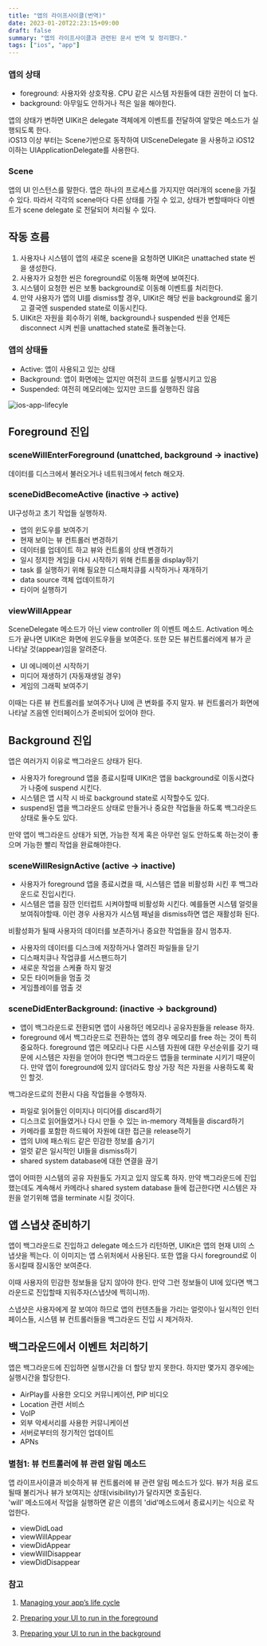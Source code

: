 ```yaml
---
title: "앱의 라이프사이클(번역)"
date: 2023-01-20T22:23:15+09:00
draft: false
summary: "앱의 라이프사이클과 관련된 문서 번역 및 정리했다."
tags: ["ios", "app"]
---
```



### 앱의 상태
* foreground: 사용자와 상호작용. CPU 같은 시스템 자원들에 대한 권한이 더 높다.
* background: 아무일도 안하거나 적은 일을 해야한다.


앱의 상태가 변하면 UIKit은 delegate 객체에게 이벤트를 전달하여 알맞은 메소드가 실행되도록 한다.  
iOS13 이상 부터는 Scene기반으로 동작하여 UISceneDelegate 을 사용하고 iOS12 이하는 UIApplicationDelegate를 사용한다.  


### Scene 
앱의 UI 인스턴스를 말한다. 앱은 하나의 프로세스를 가지지만 여러개의 scene을 가질 수 있다. 따라서 각각의 scene마다 다른 상태를 가질 수 있고, 상태가 변할때마다 이벤트가 scene delegate 로 전달되어 처리될 수 있다.



## 작동 흐름
1. 사용자나 시스템이 앱의 새로운 scene을 요청하면 UIKit은 unattached state 씬을 생성한다. 
2. 사용자가 요청한 씬은 foreground로 이동해 화면에 보여진다.
3. 시스템이 요청한 씬은 보통 background로 이동해 이벤트를 처리한다.
4. 만약 사용자가 앱의 UI를 dismiss할 경우, UIKit은 해당 씬을 background로 옮기고 결국엔 suspended state로 이동시킨다.
5. UIKit은 자원을 회수하기 위해, background나 suspended 씬을 언제든 disconnect 시켜 씬을 unattached state로 돌려놓는다.



### 앱의 상태들
* Active: 앱이 사용되고 있는 상태
* Background: 앱이 화면에는 없지만 여전히 코드를 실행시키고 있음
* Suspended: 여전히 메모리에는 있지만 코드를 실행하진 않음 



![ios-app-lifecyle](/image/ios-app-lifecyle.png )

## Foreground 진입


### sceneWillEnterForeground (unattched, background -> inactive)
데이터를 디스크에서 불러오거나 네트워크에서 fetch 해오자.


### sceneDidBecomeActive (inactive -> active)
UI구성하고 초기 작업들 실행하자.
* 앱의 윈도우를 보여주기
* 현재 보이는 뷰 컨트롤러 변경하기
* 데이터를 업데이트 하고 뷰와 컨트롤의 상태 변경하기
* 일시 정지한 게임을 다시 시작하기 위해 컨트롤을 display하기
* task 를 실행하기 위해 필요한 디스패치큐를 시작하거나 재개하기
* data source 객체 업데이트하기
* 타이머 실행하기


  
### viewWillAppear 
SceneDelegate 메소드가 아닌 view controller 의 이벤트 메소드.
Activation 메소드가 끝나면 UIKit은 화면에 윈도우들을 보여준다. 또한 모든 뷰컨트롤러에게 뷰가 곧 나타날 것(appear)임을 알려준다.
* UI 에니메이션 시작하기
* 미디어 재생하기 (자동재생일 경우)
* 게임의 그래픽 보여주기 

이때는 다른 뷰 컨트롤러를 보여주거나 UI에 큰 변화를 주지 말자. 뷰 컨트롤러가 화면에 나타날 즈음엔 인터페이스가 준비되어 있어야 한다.



## Background 진입
앱은 여러가지 이유로 백그라운드 상태가 된다.  
* 사용자가 foreground 앱을 종료시킬때 UIKit은 앱을 background로 이동시켰다가 나중에 suspend 시킨다.
* 시스템은 앱 시작 시 바로 background state로 시작할수도 있다.
* suspend된 앱을 백그라운드 상태로 만들거나 중요한 작업들을 하도록 백그라운드 상태로 둘수도 있다.

만약 앱이 백그라운드 상태가 되면, 가능한 적게 혹은 아무런 일도 안하도록 하는것이 좋으며 가능한 빨리 작업을 완료해야한다.



### sceneWillResignActive (active -> inactive)
* 사용자가 foreground 앱을 종료시켰을 때, 시스템은 앱을 비활성화 시킨 후 백그라운드로 진입시킨다.
* 시스템은 앱을 잠깐 인터럽트 시켜야할때 비활성화 시킨다. 예를들면 시스템 얼럿을 보여줘야할때. 이런 경우 사용자가 시스템 패널을 dismiss하면 앱은 재활성화 된다.


비활성화가 될때 사용자의 데이터를 보존하거나 중요한 작업들을 잠시 멈추자. 
* 사용자의 데이터를 디스크에 저장하거나 열려진 파일들을 닫기 
* 디스패치큐나 작업큐를 서스팬드하기
* 새로운 작업을 스케쥴 하지 말것
* 모든 타이머들을 멈출 것
* 게임플레이를 멈출 것



### sceneDidEnterBackground: (inactive -> background)

* 앱이 백그라운드로 전환되면 앱이 사용하던 메모리나 공유자원들을 release 하자.
* foreground 에서 백그라운드로 전환하는 앱의 경우 메모리를 free 하는 것이 특히 중요하다. foreground 앱은 메모리나 다른 시스템 자원에 대한 우선순위를 갖기 때문에 시스템은 자원을 얻어야 한다면 백그라운드 앱들을 terminate 시키기 때문이다. 만약 앱이 foreground에 있지 않더라도 항상 가장 적은 자원을 사용하도록 확인 할것.

백그라운드로의 전환시 다음 작업들을 수행하자.
* 파일로 읽어들인 이미지나 미디어를 discard하기
* 디스크로 읽어들였거나 다시 만들 수 있는 in-memory 객체들을 discard하기
* 카메라를 포함한 하드웨어 자원에 대한 접근을 release하기
* 앱의 UI에 패스워드 같은 민감한 정보를 숨기기
* 얼럿 같은 일시적인 UI들을 dismiss하기
* shared system database에 대한 연결을 끊기

앱이 어떠한 시스템의 공유 자원들도 가지고 있지 않도록 하자. 만약 백그라운드에 진입했는데도 계속해서 카메라나 shared system database 들에 접근한다면 시스템은 자원을 얻기위해 앱을 terminate 시킬 것이다.


## 앱 스냅샷 준비하기

앱이 백그라운드로 진입하고 delegate 메소드가 리턴하면, UIKit은 앱의 현재 UI의 스냅샷을 찍는다. 이 이미지는 앱 스위처에서 사용된다. 또한 앱을 다시 foreground로 이동시킬때 잠시동안 보여준다.  

이때 사용자의  민감한 정보들을 담지 않아야 한다. 만약 그런 정보들이 UI에 있다면 백그라운드로 진입할때 지워주자(스냅샷에 찍히니까).   

스냅샷은 사용자에게 잘 보여야 하므로 앱의 컨텐츠들을 가리는 얼럿이나 일시적인 인터페이스들, 시스템 뷰 컨트롤러들을 백그라운드 진입 시 제거하자.  



## 백그라운드에서 이벤트 처리하기

앱은 백그라운드에 진입하면 실행시간을 더 할당 받지 못한다. 하지만 몇가지 경우에는 실행시간을 할당한다.

* AirPlay를 사용한 오디오 커뮤니케이션, PIP 비디오
* Location 관련 서비스
* VoIP
* 외부 악세서리를 사용한 커뮤니케이션
* 서버로부터의 정기적인 업데이트
* APNs 



### 별첨1: 뷰 컨트롤러에 뷰 관련 알림 메소드
앱 라이프사이클과 비슷하게 뷰 컨트롤러에 뷰 관련 알림 메소드가 있다. 뷰가 처음 로드 될때 불리거나 뷰가 보여지는 상태(visibility)가 달라지면 호출된다.  
'will' 메소드에서 작업을 실행하면 같은 이름의 'did'메소드에서 종료시키는 식으로 작업한다.  
* viewDidLoad
* viewWillAppear
* viewDidAppear
* viewWillDisappear
* viewDidDisappear


### 참고

1. [Managing your app’s life cycle](https://developer.apple.com/documentation/uikit/app_and_environment/managing_your_app_s_life_cycle)


2. [Preparing your UI to run in the foreground](https://developer.apple.com/documentation/uikit/app_and_environment/scenes/preparing_your_ui_to_run_in_the_foreground)

3. [Preparing your UI to run in the background](https://developer.apple.com/documentation/uikit/app_and_environment/scenes/preparing_your_ui_to_run_in_the_background)



